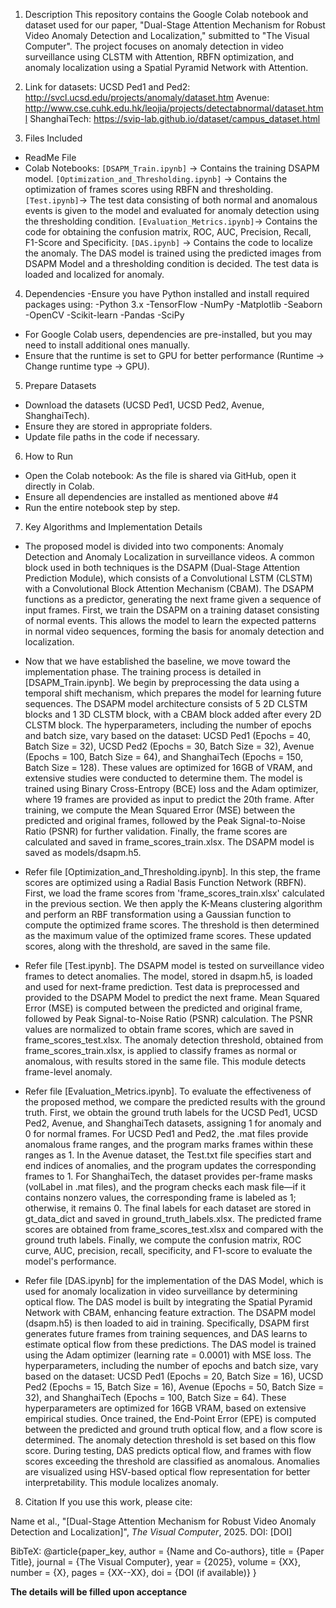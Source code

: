 1. Description 
This repository contains the Google Colab notebook and dataset used for our paper, "Dual-Stage Attention Mechanism for Robust Video Anomaly Detection and Localization," submitted to "The Visual Computer". The project focuses on anomaly detection in video surveillance using CLSTM with Attention, RBFN optimization, and anomaly localization using a Spatial Pyramid Network with Attention. 

2. Link for datasets:
UCSD Ped1 and Ped2: http://svcl.ucsd.edu/projects/anomaly/dataset.htm
Avenue: http://www.cse.cuhk.edu.hk/leojia/projects/detectabnormal/dataset.html
ShanghaiTech: https://svip-lab.github.io/dataset/campus_dataset.html

4. Files Included
- ReadMe File
- Colab Notebooks: 
	`[DSAPM_Train.ipynb]` → Contains the training DSAPM model. 
	`[Optimization_and_Thresholding.ipynb]` → Contains the optimization of frames scores using RBFN and thresholding. 
	`[Test.ipynb]`→ The test data consisting of both normal and anomalous events is given to the model and evaluated for anomaly detection using the thresholding condition.
	`[Evaluation_Metrics.ipynb]`→ Contains the code for obtaining the confusion matrix, ROC, AUC, Precision, Recall, F1-Score and Specificity.
	`[DAS.ipynb]` → Contains the code to localize the anomaly. The DAS model is trained using the predicted images from DSAPM Model and a thresholding condition is decided. The test data is loaded and localized for anomaly.

4. Dependencies
-Ensure you have Python installed and install required packages using:
  -Python 3.x
  -TensorFlow
  -NumPy
  -Matplotlib
  -Seaborn
  -OpenCV
  -Scikit-learn
  -Pandas
  -SciPy

- For Google Colab users, dependencies are pre-installed, but you may need to install additional ones manually.
- Ensure that the runtime is set to GPU for better performance (Runtime → Change runtime type → GPU).

5. Prepare Datasets
- Download the datasets (UCSD Ped1, UCSD Ped2, Avenue, ShanghaiTech).
- Ensure they are stored in appropriate folders.
- Update file paths in the code if necessary.

6. How to Run
- Open the Colab notebook: As the file is shared via GitHub, open it directly in Colab.  
- Ensure all dependencies are installed as mentioned above #4
- Run the entire notebook step by step.  

7. Key Algorithms and Implementation Details
- The proposed model is divided into two components: Anomaly Detection and Anomaly Localization in surveillance videos. A common block used in both techniques is the DSAPM (Dual-Stage Attention Prediction Module), which consists of a Convolutional LSTM (CLSTM) with a Convolutional Block Attention Mechanism (CBAM). The DSAPM functions as a predictor, generating the next frame given a sequence of input frames. First, we train the DSAPM on a training dataset consisting of normal events. This allows the model to learn the expected patterns in normal video sequences, forming the basis for anomaly detection and localization. 

- Now that we have established the baseline, we move toward the implementation phase. The training process is detailed in [DSAPM_Train.ipynb]. We begin by preprocessing the data using a temporal shift mechanism, which prepares the model for learning future sequences. The DSAPM model architecture consists of 5 2D CLSTM blocks and 1 3D CLSTM block, with a CBAM block added after every 2D CLSTM block. The hyperparameters, including the number of epochs and batch size, vary based on the dataset: UCSD Ped1 (Epochs = 40, Batch Size = 32), UCSD Ped2 (Epochs = 30, Batch Size = 32), Avenue (Epochs = 100, Batch Size = 64), and ShanghaiTech (Epochs = 150, Batch Size = 128). These values are optimized for 16GB of VRAM, and extensive studies were conducted to determine them. The model is trained using Binary Cross-Entropy (BCE) loss and the Adam optimizer, where 19 frames are provided as input to predict the 20th frame. After training, we compute the Mean Squared Error (MSE) between the predicted and original frames, followed by the Peak Signal-to-Noise Ratio (PSNR) for further validation. Finally, the frame scores are calculated and saved in frame_scores_train.xlsx. The DSAPM model is saved as models/dsapm.h5.

- Refer file [Optimization_and_Thresholding.ipynb]. In this step, the frame scores are optimized using a Radial Basis Function Network (RBFN). First, we load the frame scores from 'frame_scores_train.xlsx' calculated in the previous section. We then apply the K-Means clustering algorithm and perform an RBF transformation using a Gaussian function to compute the optimized frame scores. The threshold is then determined as the maximum value of the optimized frame scores. These updated scores, along with the threshold, are saved in the same file. 

- Refer file [Test.ipynb]. The DSAPM model is tested on surveillance video frames to detect anomalies. The model, stored in dsapm.h5, is loaded and used for next-frame prediction. Test data is preprocessed and provided to the DSAPM Model to predict the next frame. Mean Squared Error (MSE) is computed between the predicted and original frame, followed by Peak Signal-to-Noise Ratio (PSNR) calculation. The PSNR values are normalized to obtain frame scores, which are saved in frame_scores_test.xlsx. The anomaly detection threshold, obtained from frame_scores_train.xlsx, is applied to classify frames as normal or anomalous, with results stored in the same file. This module detects frame-level anomaly.

- Refer file [Evaluation_Metrics.ipynb]. To evaluate the effectiveness of the proposed method, we compare the predicted results with the ground truth. First, we obtain the ground truth labels for the UCSD Ped1, UCSD Ped2, Avenue, and ShanghaiTech datasets, assigning 1 for anomaly and 0 for normal frames. For UCSD Ped1 and Ped2, the .mat files provide anomalous frame ranges, and the program marks frames within these ranges as 1. In the Avenue dataset, the Test.txt file specifies start and end indices of anomalies, and the program updates the corresponding frames to 1. For ShanghaiTech, the dataset provides per-frame masks (volLabel in .mat files), and the program checks each mask file—if it contains nonzero values, the corresponding frame is labeled as 1; otherwise, it remains 0. The final labels for each dataset are stored in gt_data_dict and saved in ground_truth_labels.xlsx. The predicted frame scores are obtained from frame_scores_test.xlsx and compared with the ground truth labels. Finally, we compute the confusion matrix, ROC curve, AUC, precision, recall, specificity, and F1-score to evaluate the model's performance.

- Refer file [DAS.ipynb] for the implementation of the DAS Model, which is used for anomaly localization in video surveillance by determining optical flow. The DAS model is built by integrating the Spatial Pyramid Network with CBAM, enhancing feature extraction. The DSAPM model (dsapm.h5) is then loaded to aid in training. Specifically, DSAPM first generates future frames from training sequences, and DAS learns to estimate optical flow from these predictions. The DAS model is trained using the Adam optimizer (learning rate = 0.0001) with MSE loss. The hyperparameters, including the number of epochs and batch size, vary based on the dataset: UCSD Ped1 (Epochs = 20, Batch Size = 16), UCSD Ped2 (Epochs = 15, Batch Size = 16), Avenue (Epochs = 50, Batch Size = 32), and ShanghaiTech (Epochs = 100, Batch Size = 64). These hyperparameters are optimized for 16GB VRAM, based on extensive empirical studies. Once trained, the End-Point Error (EPE) is computed between the predicted and ground truth optical flow, and a flow score is determined. The anomaly detection threshold is set based on this flow score. During testing, DAS predicts optical flow, and frames with flow scores exceeding the threshold are classified as anomalous. Anomalies are visualized using HSV-based optical flow representation for better interpretability. This module localizes anomaly.

8. Citation
If you use this work, please cite:

Name et al., "[Dual-Stage Attention Mechanism for Robust Video Anomaly Detection and Localization]", *The Visual Computer*, 2025. 
DOI: [DOI] 

BibTeX:
@article{paper_key,
  author    = {Name and Co-authors},
  title     = {Paper Title},
  journal   = {The Visual Computer},
  year      = {2025},
  volume    = {XX},
  number    = {X},
  pages     = {XX--XX},
  doi       = {DOI (if available)}
}

**The details will be filled upon acceptance**
